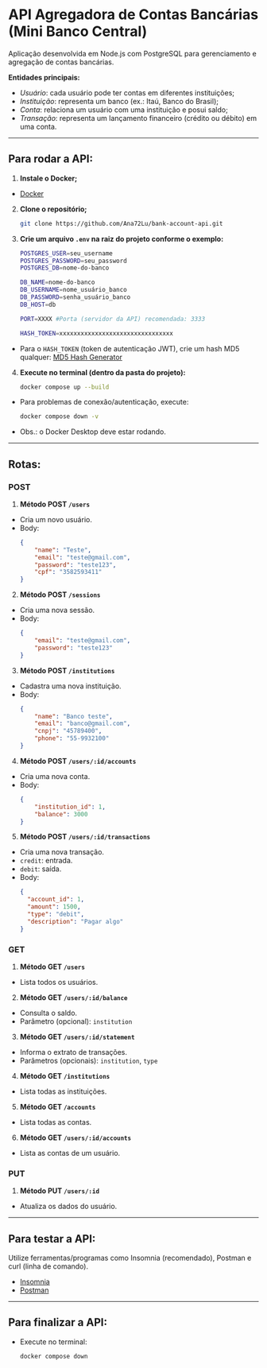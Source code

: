 # API Agregadora de Contas Bancárias (Mini Banco Central)

Aplicação desenvolvida em Node.js com PostgreSQL para gerenciamento e agregação de contas bancárias.

**Entidades principais:**
- *Usuário*: cada usuário pode ter contas em diferentes instituições;
- *Instituição*: representa um banco (ex.: Itaú, Banco do Brasil);
- *Conta*: relaciona um usuário com uma instituição e posui saldo;
- *Transação*: representa um lançamento financeiro (crédito ou débito) em uma conta.

---

## Para rodar a API:

1. **Instale o Docker;**
- [Docker](https://www.docker.com/get-started/)


2. **Clone o repositório;**
    ```bash
    git clone https://github.com/Ana72Lu/bank-account-api.git
    ```


3. **Crie um arquivo `.env` na raiz do projeto conforme o exemplo:**
    ```bash
    POSTGRES_USER=seu_username
    POSTGRES_PASSWORD=seu_password
    POSTGRES_DB=nome-do-banco

    DB_NAME=nome-do-banco
    DB_USERNAME=nome_usuário_banco
    DB_PASSWORD=senha_usuário_banco
    DB_HOST=db

    PORT=XXXX #Porta (servidor da API) recomendada: 3333

    HASH_TOKEN=xxxxxxxxxxxxxxxxxxxxxxxxxxxxxxxx
    ```

- Para o `HASH_TOKEN` (token de autenticação JWT), crie um hash MD5 qualquer: [MD5 Hash Generator](https://www.md5hashgenerator.com/)


4. **Execute no terminal (dentro da pasta do projeto):**
    ```bash
    docker compose up --build
    ```

- Para problemas de conexão/autenticação, execute:
    ```bash
    docker compose down -v
    ```

- Obs.: o Docker Desktop deve estar rodando.

---

## Rotas:

### POST

1. **Método POST `/users`**
- Cria um novo usuário.
- Body:
    ```json
    {
        "name": "Teste",
        "email": "teste@gmail.com",
        "password": "teste123",
        "cpf": "3582593411"
    }
    ```


2. **Método POST `/sessions`**
- Cria uma nova sessão.
- Body:
    ```json
    {
        "email": "teste@gmail.com",
        "password": "teste123"
    }
    ```


3. **Método POST `/institutions`**
- Cadastra uma nova instituição.
- Body:
    ```json
    {
        "name": "Banco teste",
        "email": "banco@gmail.com",
        "cnpj": "45789400",
        "phone": "55-9932100"
    }
    ```


4. **Método POST `/users/:id/accounts`**
- Cria uma nova conta.
- Body:
    ```json
    {
        "institution_id": 1,
        "balance": 3000
    }
    ```


5. **Método POST `/users/:id/transactions`**
- Cria uma nova transação.
- `credit`: entrada.
- `debit`: saída.
- Body:
    ```json
    {
      "account_id": 1,
      "amount": 1500,
      "type": "debit",
      "description": "Pagar algo"
    }
    ```


### GET

1. **Método GET `/users`**
- Lista todos os usuários.


2. **Método GET `/users/:id/balance`**
- Consulta o saldo.
- Parâmetro (opcional): `institution`


3. **Método GET `/users/:id/statement`**
- Informa o extrato de transações.
- Parâmetros (opcionais): `institution`, `type`


4. **Método GET `/institutions`**
- Lista todas as instituições.


5. **Método GET `/accounts`**
- Lista todas as contas.


6. **Método GET `/users/:id/accounts`**
- Lista as contas de um usuário.


### PUT

1. **Método PUT `/users/:id`**
- Atualiza os dados do usuário.

---

## Para testar a API:

Utilize ferramentas/programas como Insomnia (recomendado), Postman e curl (linha de comando).
- [Insomnia](https://insomnia.rest/download)
- [Postman](https://www.postman.com/downloads/)

---

## Para finalizar a API:

- Execute no terminal:
    ```bash
    docker compose down
    ```
